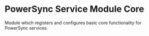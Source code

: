 # PowerSync Service Module Core

Module which registers and configures basic core functionality for PowerSync services.
